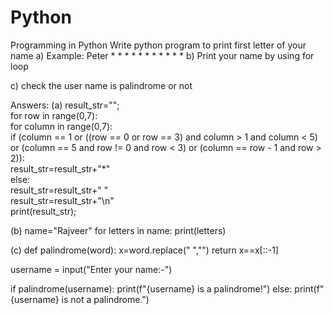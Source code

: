 # Python
Programming in Python
Write python program to print first letter of your name 
a) Example: Peter
               *      *
               *             *
               *              *
               *      *
               *
               *
               *
b) Print your name by using for loop

c) check the user name is palindrome or not


Answers:
(a) result_str="";    
for row in range(0,7):    
    for column in range(0,7):     
        if (column == 1 or ((row == 0 or row == 3) and column > 1 and column < 5) or (column == 5 and row != 0 and row < 3) or (column == row - 1 and row > 2)):  
            result_str=result_str+"*"    
        else:      
            result_str=result_str+" "    
    result_str=result_str+"\n"    
print(result_str);


(b) name="Rajveer"
for letters in name:
    print(letters)

(c) def palindrome(word):
    x=word.replace(" ","")
    return x==x[::-1]

username = input("Enter your name:-")

if palindrome(username):
    print(f"{username} is a palindrome!")
else:
    print(f"{username} is not a palindrome.")



